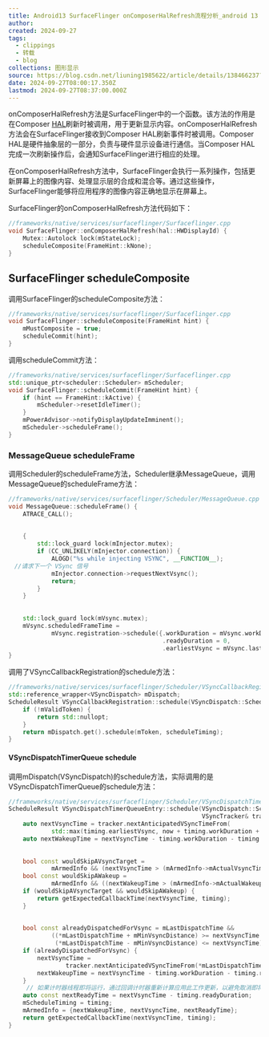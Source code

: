 ```yaml
---
title: Android13 SurfaceFlinger onComposerHalRefresh流程分析_android 13 surfaceflinge变化-CSDN博客
author: 
created: 2024-09-27
tags:
  - clippings
  - 转载
  - blog
collections: 图形显示
source: https://blog.csdn.net/liuning1985622/article/details/138466237?spm=1001.2014.3001.5502
date: 2024-09-27T08:00:17.350Z
lastmod: 2024-09-27T08:37:00.000Z
---
```

onComposerHalRefresh方法是SurfaceFlinger中的一个函数。该方法的作用是在Composer [HAL](https://so.csdn.net/so/search?q=HAL\&spm=1001.2101.3001.7020)刷新时被调用，用于更新显示内容。onComposerHalRefresh方法会在SurfaceFlinger接收到Composer HAL刷新事件时被调用。Composer HAL是硬件抽象层的一部分，负责与硬件显示设备进行通信。当Composer HAL完成一次刷新操作后，会通知SurfaceFlinger进行相应的处理。

在onComposerHalRefresh方法中，SurfaceFlinger会执行一系列操作，包括更新屏幕上的图像内容、处理显示层的合成和混合等。通过这些操作，SurfaceFlinger能够将应用程序的图像内容正确地显示在屏幕上。

SurfaceFlinger的onComposerHalRefresh方法代码如下：

```cpp
//frameworks/native/services/surfaceflinger/Surfaceflinger.cpp
void SurfaceFlinger::onComposerHalRefresh(hal::HWDisplayId) {
    Mutex::Autolock lock(mStateLock);
    scheduleComposite(FrameHint::kNone);
}
```

## SurfaceFlinger scheduleComposite

调用SurfaceFlinger的scheduleComposite方法：

```cpp
//frameworks/native/services/surfaceflinger/Surfaceflinger.cpp
void SurfaceFlinger::scheduleComposite(FrameHint hint) {
    mMustComposite = true;
    scheduleCommit(hint);
}
```

调用scheduleCommit方法：

```cpp
//frameworks/native/services/surfaceflinger/Surfaceflinger.cpp
std::unique_ptr<scheduler::Scheduler> mScheduler;
void SurfaceFlinger::scheduleCommit(FrameHint hint) {
    if (hint == FrameHint::kActive) {
        mScheduler->resetIdleTimer();
    }
    mPowerAdvisor->notifyDisplayUpdateImminent();
    mScheduler->scheduleFrame();
}
```

### MessageQueue scheduleFrame

调用Scheduler的scheduleFrame方法，Scheduler继承MessageQueue，调用MessageQueue的scheduleFrame方法：

```cpp
//frameworks/native/services/surfaceflinger/Scheduler/MessageQueue.cpp
void MessageQueue::scheduleFrame() {
    ATRACE_CALL();
 
 
    {
        std::lock_guard lock(mInjector.mutex);
        if (CC_UNLIKELY(mInjector.connection)) {
            ALOGD("%s while injecting VSYNC", __FUNCTION__);
　//请求下一个 VSync 信号
            mInjector.connection->requestNextVsync();
            return;
        }
    }
 
 
    std::lock_guard lock(mVsync.mutex);
    mVsync.scheduledFrameTime =
            mVsync.registration->schedule({.workDuration = mVsync.workDuration.get().count(),
                                           .readyDuration = 0,
                                           .earliestVsync = mVsync.lastCallbackTime.count()});
}
```

调用了VSyncCallbackRegistration的schedule方法：

```cpp
//frameworks/native/services/surfaceflinger/Scheduler/VSyncCallbackRegistration.cpp
std::reference_wrapper<VSyncDispatch> mDispatch;
ScheduleResult VSyncCallbackRegistration::schedule(VSyncDispatch::ScheduleTiming scheduleTiming) {
    if (!mValidToken) {
        return std::nullopt;
    }
    return mDispatch.get().schedule(mToken, scheduleTiming);
}
```

#### VSyncDispatchTimerQueue schedule

调用mDispatch(VSyncDispatch)的schedule方法，实际调用的是VSyncDispatchTimerQueue的schedule方法：

```cpp
//frameworks/native/services/surfaceflinger/Scheduler/VSyncDispatchTimerQueue.cpp
ScheduleResult VSyncDispatchTimerQueueEntry::schedule(VSyncDispatch::ScheduleTiming timing,
                                                      VSyncTracker& tracker, nsecs_t now) {
    auto nextVsyncTime = tracker.nextAnticipatedVSyncTimeFrom(
            std::max(timing.earliestVsync, now + timing.workDuration + timing.readyDuration));
    auto nextWakeupTime = nextVsyncTime - timing.workDuration - timing.readyDuration;
 
 
    bool const wouldSkipAVsyncTarget =
            mArmedInfo && (nextVsyncTime > (mArmedInfo->mActualVsyncTime + mMinVsyncDistance));
    bool const wouldSkipAWakeup =
            mArmedInfo && ((nextWakeupTime > (mArmedInfo->mActualWakeupTime + mMinVsyncDistance)));
    if (wouldSkipAVsyncTarget && wouldSkipAWakeup) {
        return getExpectedCallbackTime(nextVsyncTime, timing);
    }
 
 
    bool const alreadyDispatchedForVsync = mLastDispatchTime &&
            ((*mLastDispatchTime + mMinVsyncDistance) >= nextVsyncTime &&
             (*mLastDispatchTime - mMinVsyncDistance) <= nextVsyncTime);
    if (alreadyDispatchedForVsync) {
        nextVsyncTime =
                tracker.nextAnticipatedVSyncTimeFrom(*mLastDispatchTime + mMinVsyncDistance);
        nextWakeupTime = nextVsyncTime - timing.workDuration - timing.readyDuration;
    }
     // 如果计时器线程即将运行，通过回调计时器重新计算应用此工作更新，以避免取消即将触发的回调。
    auto const nextReadyTime = nextVsyncTime - timing.readyDuration;
    mScheduleTiming = timing;
    mArmedInfo = {nextWakeupTime, nextVsyncTime, nextReadyTime};
    return getExpectedCallbackTime(nextVsyncTime, timing);
}
```
